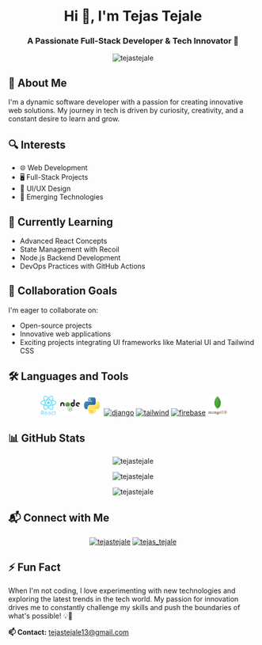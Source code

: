 <h1 align="center">Hi 👋, I'm Tejas Tejale</h1>
<h3 align="center">A Passionate Full-Stack Developer & Tech Innovator 🚀</h3>

<p align="center">
  <img src="https://komarev.com/ghpvc/?username=tejastejale&label=Profile%20views&color=0e75b6&style=flat" alt="tejastejale" />
</p>

## 🌟 About Me

I'm a dynamic software developer with a passion for creating innovative web solutions. My journey in tech is driven by curiosity, creativity, and a constant desire to learn and grow.

## 🔍 Interests

- 🌐 Web Development
- 🖥️ Full-Stack Projects
- 🎨 UI/UX Design
- 🚀 Emerging Technologies

## 🌱 Currently Learning

- Advanced React Concepts
- State Management with Recoil
- Node.js Backend Development
- DevOps Practices with GitHub Actions

## 💞️ Collaboration Goals

I'm eager to collaborate on:
- Open-source projects
- Innovative web applications
- Exciting projects integrating UI frameworks like Material UI and Tailwind CSS

## 🛠️ Languages and Tools

<p align="center">
  <a href="https://reactjs.org/" target="_blank" rel="noreferrer"><img src="https://raw.githubusercontent.com/devicons/devicon/master/icons/react/react-original-wordmark.svg" alt="react" width="40" height="40"/></a>
  <a href="https://nodejs.org" target="_blank" rel="noreferrer"><img src="https://raw.githubusercontent.com/devicons/devicon/master/icons/nodejs/nodejs-original-wordmark.svg" alt="nodejs" width="40" height="40"/></a>
  <a href="https://www.python.org" target="_blank" rel="noreferrer"><img src="https://raw.githubusercontent.com/devicons/devicon/master/icons/python/python-original.svg" alt="python" width="40" height="40"/></a>
  <a href="https://www.djangoproject.com/" target="_blank" rel="noreferrer"><img src="https://cdn.worldvectorlogo.com/logos/django.svg" alt="django" width="40" height="40"/></a>
  <a href="https://tailwindcss.com/" target="_blank" rel="noreferrer"><img src="https://www.vectorlogo.zone/logos/tailwindcss/tailwindcss-icon.svg" alt="tailwind" width="40" height="40"/></a>
  <a href="https://firebase.google.com/" target="_blank" rel="noreferrer"><img src="https://www.vectorlogo.zone/logos/firebase/firebase-icon.svg" alt="firebase" width="40" height="40"/></a>
  <a href="https://www.mongodb.com/" target="_blank" rel="noreferrer"><img src="https://raw.githubusercontent.com/devicons/devicon/master/icons/mongodb/mongodb-original-wordmark.svg" alt="mongodb" width="40" height="40"/></a>
</p>

## 📊 GitHub Stats

<p align="center">
  <img src="https://github-readme-stats.vercel.app/api/top-langs?username=tejastejale&show_icons=true&locale=en&layout=compact" alt="tejastejale" />
</p>

<p align="center">
  <img src="https://github-readme-stats.vercel.app/api?username=tejastejale&show_icons=true&locale=en" alt="tejastejale" />
</p>

<p align="center">
  <img src="https://github-readme-streak-stats.herokuapp.com/?user=tejastejale&" alt="tejastejale" />
</p>

## 📬 Connect with Me

<p align="center">
  <a href="https://linkedin.com/in/tejastejale" target="blank"><img align="center" src="https://raw.githubusercontent.com/rahuldkjain/github-profile-readme-generator/master/src/images/icons/Social/linked-in-alt.svg" alt="tejastejale" height="30" width="40" /></a>
  <a href="https://instagram.com/tejas_tejale" target="blank"><img align="center" src="https://raw.githubusercontent.com/rahuldkjain/github-profile-readme-generator/master/src/images/icons/Social/instagram.svg" alt="tejas_tejale" height="30" width="40" /></a>
</p>

## ⚡ Fun Fact

When I'm not coding, I love experimenting with new technologies and exploring the latest trends in the tech world. My passion for innovation drives me to constantly challenge my skills and push the boundaries of what's possible! 💡🌈

**📫 Contact:** tejastejale13@gmail.com
